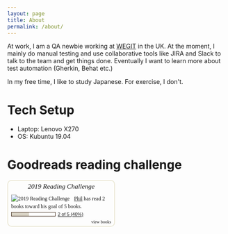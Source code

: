 ```yaml
---
layout: page
title: About
permalink: /about/
---
```


At work, I am a QA newbie working at [WEGIT](https://www.wegit.co.uk/) in the UK. At the moment, I mainly do manual testing and use collaborative tools like JIRA and Slack to talk to the team and get things done. Eventually I want to learn more about test automation (Gherkin, Behat etc.)

In my free time, I like to study Japanese. For exercise, I don't.

# Tech Setup
* Laptop: Lenovo X270
* OS: Kubuntu 19.04

# Goodreads reading challenge

<html>
<div id="gr_challenge_8863" style="border: 2px solid #EBE8D5; border-radius:10px; padding: 0px 7px 0px 7px; max-width:230px; min-height: 100px">
  <div id="gr_challenge_progress_body_8863" style="font-size: 12px; font-family: georgia,serif;line-height: 18px">
    <h3 style="margin: 4px 0 10px; font-weight: normal; text-align: center">
      <a style="text-decoration: none; font-family:georgia,serif;font-style:italic; font-size: 1.1em" rel="nofollow" href="https://www.goodreads.com/challenges/8863-2019-reading-challenge">2019 Reading Challenge</a>
    </h3>
        <div class="challengePic">
          <a rel="nofollow" href="https://www.goodreads.com/challenges/8863-2019-reading-challenge"><img alt="2019 Reading Challenge" style="float:left; margin-right: 10px; border: 0 none" src="https://images.gr-assets.com/challenges/1542320733p2/8863.jpg" /></a>
        </div>
      <div>
        <a rel="nofollow" href="https://www.goodreads.com/user/show/82592981-phil">Phil</a> has
             read 2 books toward
             his goal of
             5 books.
      </div>
      <div style="width: 100px; margin: 4px 5px 5px 0; float: left; border: 1px solid #382110; height: 8px; overflow: hidden; background-color: #FFF">
        <div style="width: 40%; background-color: #D7D2C4; float: left"><span style="visibility:hidden">hide</span></div>
      </div>
      <div style="font-family: arial, verdana, helvetica, sans-serif;font-size:90%">
        <a rel="nofollow" href="https://www.goodreads.com/user_challenges/16731860">2 of 5 (40%)</a>
      </div>
        <div style="text-align: right;">
          <a style="text-decoration: none; font-size: 10px;" rel="nofollow" href="https://www.goodreads.com/user_challenges/16731860">view books</a>
        </div>
  </div>
	<script src="https://www.goodreads.com/user_challenges/widget/82592981-phil?challenge_id=8863&v=2"></script>
</div>
</html>
